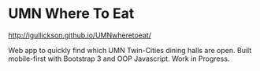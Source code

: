 # UMN Where To Eat
http://igullickson.github.io/UMNwheretoeat/

Web app to quickly find which UMN Twin-Cities dining halls are open. Built mobile-first with Bootstrap 3 and OOP Javascript. Work in Progress.
